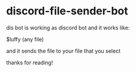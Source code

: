 # discord-file-sender-bot

dis bot is working as discord bot and it works like:

$luffy (any file)


and it sends the file to your file that you select 

thanks for reading!
